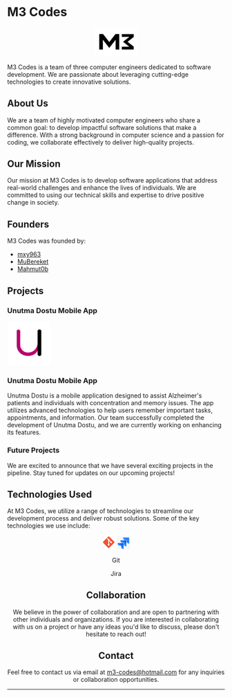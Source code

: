 # M3 Codes

<div align="center">
  <img src="https://github.com/M3-Codes/M3Codes/blob/main/Logos/Logo.png" alt="M3 Codes Logo" width="100">
</div>

M3 Codes is a team of three computer engineers dedicated to software development. We are passionate about leveraging cutting-edge technologies to create innovative solutions.

## About Us

We are a team of highly motivated computer engineers who share a common goal: to develop impactful software solutions that make a difference. With a strong background in computer science and a passion for coding, we collaborate effectively to deliver high-quality projects.

## Our Mission

Our mission at M3 Codes is to develop software applications that address real-world challenges and enhance the lives of individuals. We are committed to using our technical skills and expertise to drive positive change in society.

## Founders

M3 Codes was founded by:

- [mxy963](https://github.com/mxy963)
- [MuBereket](https://github.com/MuBereket2023)
- [Mahmut0b](https://github.com/Mahmut0b)

## Projects

### Unutma Dostu Mobile App

<div align="left">
  <img src="https://github.com/M3-Codes/M3Codes/blob/main/Logos/udlogo.png" alt="Unutma Dostu Logo" width="100">
  <h3>Unutma Dostu Mobile App</h3>
</div>

Unutma Dostu is a mobile application designed to assist Alzheimer's patients and individuals with concentration and memory issues. The app utilizes advanced technologies to help users remember important tasks, appointments, and information. Our team successfully completed the development of Unutma Dostu, and we are currently working on enhancing its features.

### Future Projects

We are excited to announce that we have several exciting projects in the pipeline. Stay tuned for updates on our upcoming projects!

## Technologies Used

At M3 Codes, we utilize a range of technologies to streamline our development process and deliver robust solutions. Some of the key technologies we use include:

<div align="center">
  <img src="https://github.com/M3-Codes/M3Codes/blob/main/Logos/Gitt.png" alt="Git Logo" width="30">  
  <img src="https://github.com/M3-Codes/M3Codes/blob/main/Logos/Jira.png" alt="Jira Logo" width="30">  
</div>

<div align="center">
  <p>Git</p>
  <p>Jira</p>

## Collaboration

We believe in the power of collaboration and are open to partnering with other individuals and organizations. If you are interested in collaborating with us on a project or have any ideas you'd like to discuss, please don't hesitate to reach out!

## Contact

Feel free to contact us via email at [m3-codes@hotmail.com](mailto:m3-codes@hotmail.com) for any inquiries or collaboration opportunities.

---

